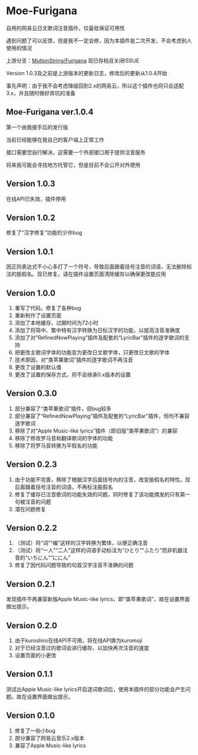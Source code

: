 # Moe-Furigana

自用的网易云日文歌词注音插件，仅最低保证可用性

遇到问题了可以反馈，但是我不一定会修，因为本插件是二次开发，不会考虑别人使用的情况

上游分支：[MuttonString/Furigana](https://github.com/MuttonString/Furigana) 现已存档且关闭ISSUE

Version 1.0.3及之前是上游版本的更新日志，修改后的更新从1.0.4开始

事先声明：由于我不会考虑降级回到2.x的网易云，所以这个插件也将只会适配3.x，并且随时做好弃坑的准备

## Moe-Furigana ver.1.0.4

第一个由我接手后的发行版

当前已经能够在我自己的客户端上正常工作

接口需要您自行解决，这需要一个外部接口用于提供注音服务

将来我可能会寻找地方托管它，但是目前不会公开对外使用

## Version 1.0.3

在线API已失效，插件停用

## Version 1.0.2

修复了“汉字修复”功能的少许bug

## Version 1.0.1

因正则表达式不小心多打了一个符号，导致后面跟着括号注音的词语，无法删除标注的振假名。现已修复。请在插件设置页面清除缓存以确保更改能应用

## Version 1.0.0

1. 重写了代码，修复了各种bug
2. 重新制作了设置页面
3. 添加了本地缓存，过期时间为72小时
4. 添加了将简中、繁中特有汉字转换为日标汉字的功能，以提高注音准确度
5. 添加了对“RefinedNowPlaying”插件及配套的“LyricBar”插件的逐字歌词的支持
6. 把更改主歌词字体的功能变为更改日文歌字体，只更改日文歌的字体
7. 技术原因，对“类苹果歌词”插件的逐字歌词不再注音
8. 更改了设置的默认值
9. 更改了设置的保存方式，将不会继承0.x版本的设置

## Version 0.3.0

1. 部分兼容了“类苹果歌词”插件，但bug较多
2. 部分兼容了“RefinedNowPlaying”插件及配套的“LyricBar”插件，但均不兼容逐字歌词
3. 移除了对“Apple Music-like lyrics”插件（即旧版“类苹果歌词”）的兼容
4. 移除了修改罗马音和翻译歌词的字体的功能
5. 移除了将罗马音转换为平假名的功能

## Version 0.2.3

1. 由于功能不完善，移除了根据汉字后面括号内的注音，改变振假名的特性。现后面跟着括号注音的词语，不再标注振假名
2. 修复了缓存已注音歌词的功能失效的问题，同时修复了该功能偶发的只有第一句被注音的问题
3. 潜在问题修复

## Version 0.2.2

1. （测试）将“词”“编”这样的汉字转换为繁体，以便正确注音
2. （测试）将“一人”“二人”这样的词语手动标注为“ひとり”“ふたり”而非机器注音的“いちにん”“ににん”
3. 修复了因代码问题导致的句首汉字注音不准确的问题

## Version 0.2.1

发现插件不再兼容新版Apple Music-like lyrics，即“类苹果歌词”，故在设置界面做出提示。

## Version 0.2.0

1. 由于kuroshiro在线API不可用，将在线API换为kuromoji
2. 对于已经注音过的歌词会进行缓存，以加快再次注音的速度
3. 设置页面的小更改

## Version 0.1.1

测试出Apple Music-like lyrics开启逐词歌词后，使用本插件的部分功能会产生问题。故在设置界面做出提示。

## Version 0.1.0

1. 修复了一些小bug
2. 部分兼容了网易云音乐2.x版本
3. 兼容了Apple Music-like lyrics
